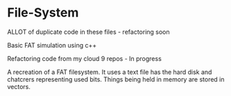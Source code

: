 # File-System

ALLOT of duplicate code in these files - refactoring soon

Basic FAT simulation using c++

Refactoring code from my cloud 9 repos - In progress

A recreation of a FAT filesystem. It uses a text file has the 
hard disk and chatcrers representing used bits. Things being held in memory are stored in vectors.
